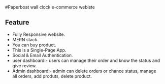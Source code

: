 #Paperboat wall clock e-commerce webiste

<!-- Live Link: [Click Here](https://chologhuri-travel.web.app/). -->

## Feature

-   Fully Responsive website.
-   MERN stack.
-   You can buy product.
-   This is a Single-Page App.
-   Social & Email Authentication.
-   user dashboard:- users can manage their order and know the status and give review.
-   Admin dashboard:- admin can delete orders or chance status, manage all orders, add produts, delete product.
